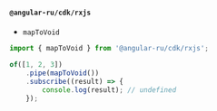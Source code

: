#### `@angular-ru/cdk/rxjs`

-   `mapToVoid`

```ts
import { mapToVoid } from '@angular-ru/cdk/rxjs';

of([1, 2, 3])
    .pipe(mapToVoid())
    .subscribe((result) => {
        console.log(result); // undefined
    });
```
